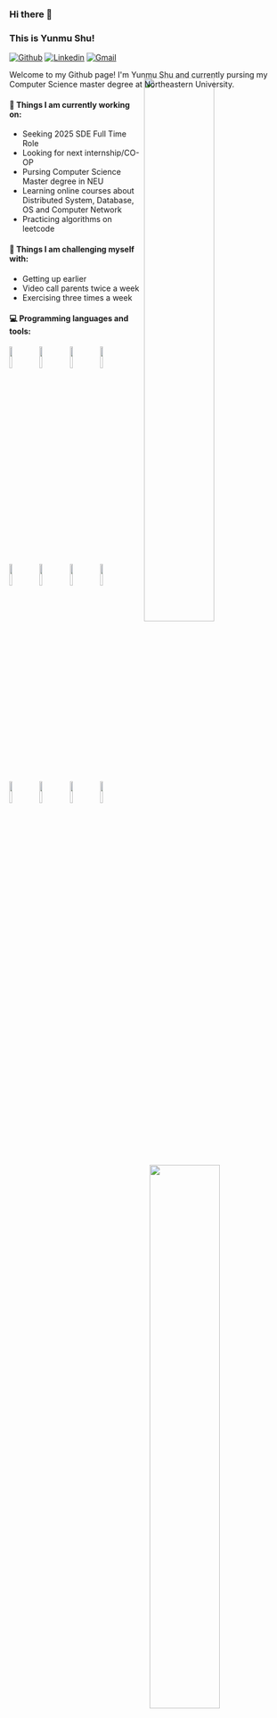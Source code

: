 ### Hi there 👋 
### This is Yunmu Shu!

[![Github](https://img.shields.io/badge/-Github-000?style=flat&logo=Github&logoColor=white)](https://github.com/Bobbyshu)
[![Linkedin](https://img.shields.io/badge/-LinkedIn-blue?style=flat&logo=Linkedin&logoColor=white)](https://www.linkedin.com/in/bobbyshu/)
[![Gmail](https://img.shields.io/badge/-Gmail-c14438?style=flat&logo=Gmail&logoColor=white)](mailto:bobbyshu0824@gmail.com)

Welcome to my Github page! I'm Yunmu Shu and currently pursing my Computer Science master degree at Northeastern University.
<img width="50%" align="right" style="margin-top: -20px; margin-right: 10px;" src="https://github-readme-stats.vercel.app/api/top-langs?username=Bobbyshu&&layout=compact&hide_border=true&langs_count=10" />

#### 🌱 Things I am currently working on: 
- Seeking 2025 SDE Full Time Role
- Looking for next internship/CO-OP
- Pursing Computer Science Master degree in NEU
- Learning online courses about Distributed System, Database, OS and Computer Network
- Practicing algorithms on leetcode

#### :muscle: Things I am challenging myself with:
- Getting up earlier
- Video call parents twice a week
- Exercising three times a week
#### :computer: Programming languages and tools: 
<p>
	<img width="50%" align="right" src="https://github-readme-stats.vercel.app/api?username=Bobbyshu&show_icons=true&hide_border=true" />

<code><img width="10%" src="https://www.vectorlogo.zone/logos/java/java-ar21.svg"></code>
<code><img width="10%" src="https://www.vectorlogo.zone/logos/javascript/javascript-ar21.svg"></code>
<code><img width="10%" src="https://www.vectorlogo.zone/logos/golang/golang-ar21.svg"></code>
<code><img width="10%" src="https://www.vectorlogo.zone/logos/python/python-ar21.svg"></code>
<br />
<code><img width="10%" src="https://www.vectorlogo.zone/logos/springio/springio-ar21.svg"></code>
<code><img width="10%" src="https://www.vectorlogo.zone/logos/mysql/mysql-ar21.svg"></code>
<code><img width="10%" src="https://www.vectorlogo.zone/logos/reactjs/reactjs-ar21.svg"></code>
<code><img width="10%" src="https://www.vectorlogo.zone/logos/apache/apache-official.svg"></code>
<br />
<code><img width="10%" src="https://www.vectorlogo.zone/logos/linux/linux-ar21.svg"></code>
<code><img width="10%" src="https://www.vectorlogo.zone/logos/git-scm/git-scm-ar21.svg"></code>
<code><img width="10%" src="https://www.vectorlogo.zone/logos/docker/docker-ar21.svg"></code>
<code><img width="10%" src="https://www.vectorlogo.zone/logos/amazon_aws/amazon_aws-ar21.svg"></code>
</p>
